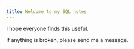 ```yaml
--- 
title: Welcome to my SQL notes
---
```

I hope everyone finds this useful.

If anything is broken, please send me a message.